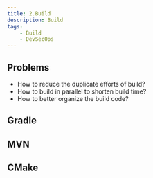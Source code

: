 ```yaml
---
title: 2.Build
description: Build
tags:
    - Build
    - DevSecOps
---
```


## Problems

- How to reduce the duplicate efforts of build?
- How to build in parallel to shorten build time?
- How to better organize the build code?

## Gradle

## MVN

## CMake
